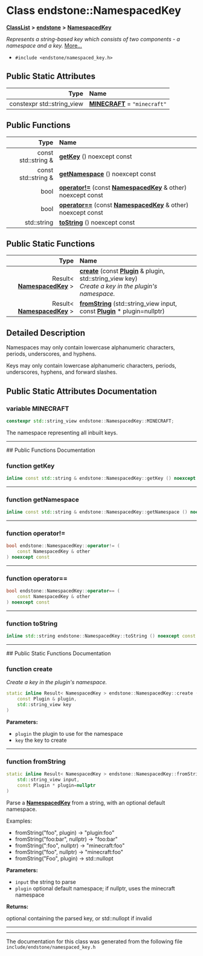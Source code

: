 

# Class endstone::NamespacedKey



[**ClassList**](annotated.md) **>** [**endstone**](namespaceendstone.md) **>** [**NamespacedKey**](classendstone_1_1NamespacedKey.md)



_Represents a string-based key which consists of two components - a namespace and a key._ [More...](#detailed-description)

* `#include <endstone/namespaced_key.h>`























## Public Static Attributes

| Type | Name |
| ---: | :--- |
|  constexpr std::string\_view | [**MINECRAFT**](#variable-minecraft)   = `"minecraft"`<br> |














## Public Functions

| Type | Name |
| ---: | :--- |
|  const std::string & | [**getKey**](#function-getkey) () noexcept const<br> |
|  const std::string & | [**getNamespace**](#function-getnamespace) () noexcept const<br> |
|  bool | [**operator!=**](#function-operator) (const [**NamespacedKey**](classendstone_1_1NamespacedKey.md) & other) noexcept const<br> |
|  bool | [**operator==**](#function-operator_1) (const [**NamespacedKey**](classendstone_1_1NamespacedKey.md) & other) noexcept const<br> |
|  std::string | [**toString**](#function-tostring) () noexcept const<br> |


## Public Static Functions

| Type | Name |
| ---: | :--- |
|  Result&lt; [**NamespacedKey**](classendstone_1_1NamespacedKey.md) &gt; | [**create**](#function-create) (const [**Plugin**](classendstone_1_1Plugin.md) & plugin, std::string\_view key) <br>_Create a key in the plugin's namespace._  |
|  Result&lt; [**NamespacedKey**](classendstone_1_1NamespacedKey.md) &gt; | [**fromString**](#function-fromstring) (std::string\_view input, const [**Plugin**](classendstone_1_1Plugin.md) \* plugin=nullptr) <br> |


























## Detailed Description


Namespaces may only contain lowercase alphanumeric characters, periods, underscores, and hyphens.


Keys may only contain lowercase alphanumeric characters, periods, underscores, hyphens, and forward slashes. 


    
## Public Static Attributes Documentation




### variable MINECRAFT 

```C++
constexpr std::string_view endstone::NamespacedKey::MINECRAFT;
```



The namespace representing all inbuilt keys. 


        

<hr>
## Public Functions Documentation




### function getKey 

```C++
inline const std::string & endstone::NamespacedKey::getKey () noexcept const
```




<hr>



### function getNamespace 

```C++
inline const std::string & endstone::NamespacedKey::getNamespace () noexcept const
```




<hr>



### function operator!= 

```C++
bool endstone::NamespacedKey::operator!= (
    const NamespacedKey & other
) noexcept const
```




<hr>



### function operator== 

```C++
bool endstone::NamespacedKey::operator== (
    const NamespacedKey & other
) noexcept const
```




<hr>



### function toString 

```C++
inline std::string endstone::NamespacedKey::toString () noexcept const
```




<hr>
## Public Static Functions Documentation




### function create 

_Create a key in the plugin's namespace._ 
```C++
static inline Result< NamespacedKey > endstone::NamespacedKey::create (
    const Plugin & plugin,
    std::string_view key
) 
```





**Parameters:**


* `plugin` the plugin to use for the namespace 
* `key` the key to create 




        

<hr>



### function fromString 

```C++
static inline Result< NamespacedKey > endstone::NamespacedKey::fromString (
    std::string_view input,
    const Plugin * plugin=nullptr
) 
```



Parse a [**NamespacedKey**](classendstone_1_1NamespacedKey.md) from a string, with an optional default namespace.


Examples:
* fromString("foo", plugin) -&gt; "plugin:foo"
* fromString("foo:bar", nullptr) -&gt; "foo:bar"
* fromString(":foo", nullptr) -&gt; "minecraft:foo"
* fromString("foo", nullptr) -&gt; "minecraft:foo"
* fromString("Foo", plugin) -&gt; std::nullopt






**Parameters:**


* `input` the string to parse 
* `plugin` optional default namespace; if nullptr, uses the minecraft namespace 



**Returns:**

optional containing the parsed key, or std::nullopt if invalid 





        

<hr>

------------------------------
The documentation for this class was generated from the following file `include/endstone/namespaced_key.h`

